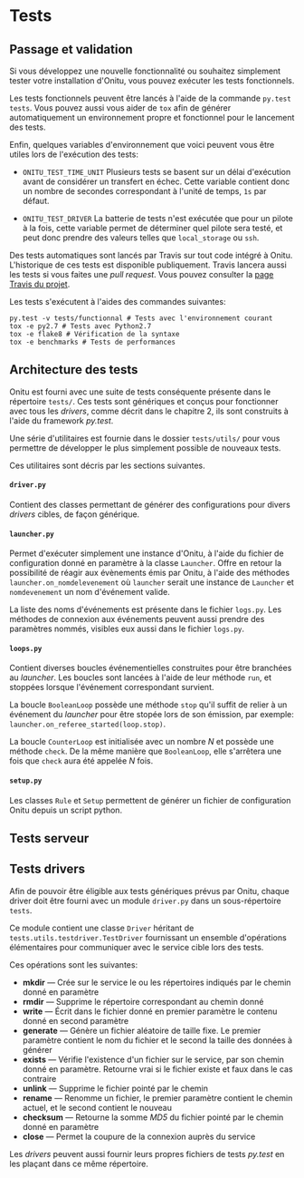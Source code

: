 # Tests

## Passage et validation

Si vous développez une nouvelle fonctionnalité ou souhaitez simplement tester
votre installation d'Onitu, vous pouvez exécuter les tests fonctionnels.

Les tests fonctionnels peuvent être lancés à l'aide de la commande ```py.test
tests```. Vous pouvez aussi vous aider de ```tox``` afin de générer
automatiquement un environnement propre et fonctionnel pour le lancement des
tests.

Enfin, quelques variables d'environnement que voici peuvent vous être utiles
lors de l'exécution des tests:

* ```ONITU_TEST_TIME_UNIT``` Plusieurs tests se basent sur un délai d'exécution
avant de considérer un transfert en échec. Cette variable contient donc un
nombre de secondes correspondant à l'unité de temps, ```1s``` par défaut.

* ```ONITU_TEST_DRIVER``` La batterie de tests n'est exécutée que pour un pilote
à la fois, cette variable permet de déterminer quel pilote sera testé, et peut
donc prendre des valeurs telles que ```local_storage``` ou ```ssh```.

Des tests automatiques sont lancés par Travis sur tout code intégré à Onitu.
L'historique de ces tests est disponible publiquement. Travis lancera aussi les
tests si vous faites une *pull request*. Vous pouvez consulter la [page Travis
du projet](https://travis-ci.org/onitu/onitu).

Les tests s'exécutent à l'aides des commandes suivantes:

    py.test -v tests/functionnal # Tests avec l'environnement courant
    tox -e py2.7 # Tests avec Python2.7
    tox -e flake8 # Vérification de la syntaxe
    tox -e benchmarks # Tests de performances

## Architecture des tests

Onitu est fourni avec une suite de tests conséquente présente dans le répertoire `tests/`. Ces tests sont génériques et conçus pour fonctionner avec tous les *drivers*, comme décrit dans le chapitre 2, ils sont construits à l'aide du framework *py.test*.

Une série d'utilitaires est fournie dans le dossier `tests/utils/` pour vous permettre de développer le plus simplement possible de nouveaux tests.

Ces utilitaires sont décris par les sections suivantes.

#### `driver.py`

Contient des classes permettant de générer des configurations pour divers *drivers* cibles, de façon générique.

#### `launcher.py`

Permet d'exécuter simplement une instance d'Onitu, à l'aide du fichier de configuration donné en paramètre à la classe `Launcher`. Offre en retour la possibilité de réagir aux évènements émis par Onitu, à l'aide des méthodes `launcher.on_nomdelevenement` où `launcher` serait une instance de `Launcher` et `nomdevenement` un nom d'événement valide.

La liste des noms d'événements est présente dans le fichier `logs.py`. Les méthodes de connexion aux événements peuvent aussi prendre des paramètres nommés, visibles eux aussi dans le fichier `logs.py`.

#### `loops.py`

Contient diverses boucles événementielles construites pour être branchées au *launcher*. Les boucles sont lancées à l'aide de leur méthode `run`, et stoppées lorsque l'événement correspondant survient.

La boucle `BooleanLoop` possède une méthode `stop` qu'il suffit de relier à un événement du *launcher* pour être stopée lors de son émission, par exemple: `launcher.on_referee_started(loop.stop)`.

La boucle `CounterLoop` est initialisée avec un nombre *N* et possède une méthode `check`. De la même manière que `BooleanLoop`, elle s'arrêtera une fois que `check` aura été appelée *N* fois.

#### `setup.py`

Les classes `Rule` et `Setup` permettent de générer un fichier de configuration Onitu depuis un script python.


## Tests serveur

## Tests drivers

Afin de pouvoir être éligible aux tests génériques prévus par Onitu, chaque driver doit être fourni avec un module `driver.py` dans un sous-répertoire `tests`.

Ce module contient une classe `Driver` héritant de `tests.utils.testdriver.TestDriver` fournissant un ensemble d'opérations élémentaires pour communiquer avec le service cible lors des tests.

Ces opérations sont les suivantes:

- **mkdir** — Crée sur le service le ou les répertoires indiqués par le chemin donné en paramètre
- **rmdir** — Supprime le répertoire correspondant au chemin donné
- **write** — Écrit dans le fichier donné en premier paramètre le contenu donné en second paramètre
- **generate** — Génère un fichier aléatoire de taille fixe. Le premier paramètre contient le nom du fichier et le second la taille des données à générer
- **exists** — Vérifie l'existence d'un fichier sur le service, par son chemin donné en paramètre. Retourne vrai si le fichier existe et faux dans le cas contraire
- **unlink** — Supprime le fichier pointé par le chemin
- **rename** — Renomme un fichier, le premier paramètre contient le chemin actuel, et le second contient le nouveau
- **checksum** — Retourne la somme *MD5* du fichier pointé par le chemin donné en paramètre
- **close** — Permet la coupure de la connexion auprès du service

Les *drivers* peuvent aussi fournir leurs propres fichiers de tests *py.test* en les plaçant dans ce même répertoire.
